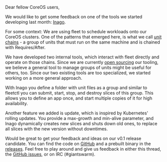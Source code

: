Dear fellow CoreOS users,

We would like to get some feedback on one of the tools we started developing last month: [Inago](https://github.com/giantswarm/inago/).

For some context: We are using fleet to schedule workloads onto our CoreOS clusters. One
of the patterns that emerged here, is what we call [unit chains](https://docs.giantswarm.io/fundamentals/user-services/container-injection/) - a group of units
that must run on the same machine and is chained with Requires/After.

We have developed two internal tools, which interact with fleet directly and operate on 
those chains. Since we are currently [open sourcing](https://giantswarm.io/products/) our tooling, we believe
a general tool to manage groups of units might be useful for others, too. Since our
two existing tools are too specialized, we started working on a more general approach.

With Inago you define a folder with unit files as a group and similar to fleetctl you can
submit, start, stop, and destroy slices of this group. This allows you to define
an app once, and start multiple copies of it for high availability.

Another feature we added is update, which is inspired by Kubernetes' rolling updates.
You provide a max-growth and min-alive parameter, and Inago dynamically creates new
slices and shuts down old ones, to replace all slices with the new version without downtimes.

Would be great to get your feedback and ideas on our v0.1 release candidate. You can find the code on [GitHub](https://github.com/giantswarm/inago/) and a prebuilt binary in the [releases](https://github.com/giantswarm/inago/releases). Feel free to play around
and give us feedback in either this thread, the [GitHub issues](https://github.com/giantswarm/inago/issues), or on IRC (#giantswarm).